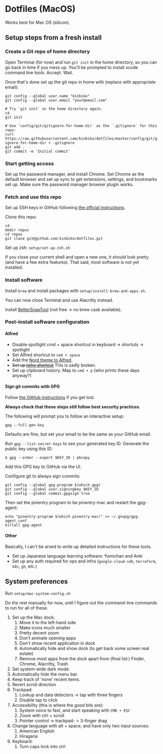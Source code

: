 # Dotfiles (MacOS)

Works best for Mac OS (silicon).

## Setup steps from a fresh install

### Create a Git repo of home directory

Open Terminal (for now) and run `git init` in the home directory, so you can go back in time if you mess up.
You'll be prompted to install xcode command line tools. Accept. Wait.

Once that's done set up the git repo in home with (replace with appropriate email):

```
git config --global user.name "kinbiko"
git config --global user.email "your@email.com"

# Try `git init` in the home directory again.
cd
git init

# Use `config/git/gitignore-for-home-dir` as the `.gitignore` for this repo:
curl https://raw.githubusercontent.com/kinbiko/dotfiles/master/config/git/git-ignore-for-home-dir > .gitignore
git add .
git commit -m 'Initial commit'
```

### Start getting access

Set up the password manager, and install Chrome.
Set Chrome as the default browser and set up sync to get extensions, settings, and bookmarks set up.
Make sure the password manager browser plugin works.

### Fetch and use this repo

Set up SSH keys in GitHub following [the official instructions](https://docs.github.com/en/authentication/connecting-to-github-with-ssh).

Clone this repo:

```
cd
mkdir repos
cd repos
git clone git@github.com:kinbiko/dotfiles.git
```

Set up zsh: `setup/set-up-zsh.sh`

If you close your current shell and open a new one, it should look pretty (and have a few extra features).
That said, most software is not yet installed.

### Install software

Install `brew` and install packages with `setup/install-brew-and-apps.sh`.

You can now close Terminal and use Alacritty instead.

Install [BetterSnapTool](https://folivora.ai/bettersnaptool) (not free -> no brew cask available).

### Post-install software configuration

#### Alfred

- Disable spotlight cmd + space shortcut in keyboard -> shortuts -> spotlight
- Set Alfred shortcut to `cmd + space`
- Add the [Nord theme to Alfred](https://www.alfredapp.com/extras/theme/5Y8E7URIWQ/).
- ~~Set up [jisho shortcut](https://github.com/janclarin/jisho-alfred)~~ This is sadly broken.
- Set up clipboard history. Map to `cmd + p` (who prints these days anyway?)

#### Sign git commits with GPG

Follow [the GitHub instructions](https://docs.github.com/en/authentication/managing-commit-signature-verification) if you get lost.

**Always check that these steps still follow best security practices**.

The following will prompt you to follow an interactive setup:

```
gpg --full-gen-key
```

Defaults are fine, but set your email to be the same as your GitHub email.

Run `gpg --list-secret-keys` to see your generated key ID.
Generate the public key using this ID:

```
$ gpg --armor --export $KEY_ID | pbcopy
```

Add this GPG key to GitHub via the UI.

Configure git to always sign commits:

```
git config --global gpg.program $(which gpg)
git config --global user.signingkey $KEY_ID
git config --global commit.gpgsign true
```

Then set the pinentry program to be pinentry-mac and restart the gpg-agent:

```
echo "pinentry-program $(which pinentry-mac)" >> ~/.gnupg/gpg-agent.conf
killall gpg-agent
```

#### Other

Basically, I can't be arsed to write up detailed instructions for these tools.

- Set up Japanese language learning software: Yomichan and Anki
- Set up any auth required for ops and infra (`google-cloud-sdk`, `terraform`, `k8s`, `gh`, etc.)

## System preferences

Run `setup/mac-system-config.sh`

Do the rest manually for now, until I figure out the command-line commands to run for all of these.

1. Set up the Mac dock:
   1. Move it to the left-hand side
   1. Make icons much smaller
   1. Pretty decent zoom
   1. Don't animate opening apps
   1. Don't show recent application in dock
   1. Automatically hide and show dock (to get back some screen real estate)
   1. Remove most apps from the dock apart from (final list:) Finder, Chrome, Alacritty, Trash
1. Set system-wide dark mode.
1. Automatically hide the menu bar.
1. Keep track of 'none' recent items.
1. Revert scroll direction
1. Trackpad:
   1. Lookup and data detectors -> tap with three fingers
   1. Disable tap to click
1. Accessibility (this is where the good bits are):
   1. System voice to fast, and start speaking with `CMD + ESC`
   1. Zoom with ctrl + scroll
   1. Pointer control -> trackpad- > 3-finger drag
1. Change language with alt + space, and have only two input sources:
   1. American English
   1. Hiragana
1. Keyboard:
   1. Turn caps lock into ctrl
